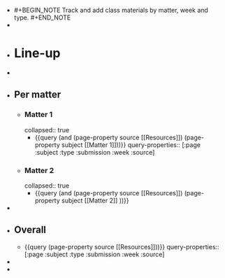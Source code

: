 - #+BEGIN_NOTE
  Track and add class materials by matter, week and type.
  #+END_NOTE
-
- # Line-up
-
- ## Per matter
	- ### Matter 1
	  collapsed:: true
		- {{query (and (page-property source [[Resources]]) (page-property subject [[Matter 1]]))}}
		  query-properties:: [:page :subject :type :submission :week :source]
	- ### Matter 2
	  collapsed:: true
		- {{query (and (page-property source [[Resources]]) (page-property subject [[Matter 2]] ))}}
-
- ## Overall
	- {{query (page-property source [[Resources]]))}}
	  query-properties:: [:page :subject :type :submission :week :source]
-
-